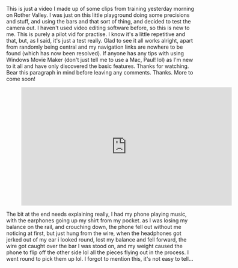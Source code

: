 This is just a video I made up of some clips from training yesterday morning on Rother Valley. I was
just on this little playground doing some precisions and stuff, and using the bars and that sort of
thing, and decided to test the camera out. I haven't used video editing software before, so this is
new to me. This is purely a pilot vid for practise. I know it's a little repetitive and that, but,
as I said, it's just a test really. Glad to see it all works alright, apart from randomly being
central and my navigation links are nowhere to be found (which has now been resolved). If anyone has
any tips with using Windows Movie Maker (don't just tell me to use a Mac, Paul! lol) as I'm new to
it all and have only discovered the basic features. Thanks for watching. Bear this paragraph in mind
before leaving any comments. Thanks. More to come soon!

<figure class="wp-block-image">
<iframe width="560" height="315" src="https://www.youtube.com/embed/ZviyxIjOGyU?si=wTHlbyMGak5-L4Y0" title="YouTube video player" frameborder="0" allow="accelerometer; autoplay; clipboard-write; encrypted-media; gyroscope; picture-in-picture; web-share" referrerpolicy="strict-origin-when-cross-origin" allowfullscreen></iframe>
</figure>

The bit at the end needs explaining really, I had my phone playing music, with the earphones going up my
shirt from my pocket. as I was losing my balance on the rail, and crouching down, the phone fell out
without me noticing at first, but just hung from the wire, when the headphones got jerked out of my
ear i looked round, lost my balance and fell forward, the wire got caught over the bar I was stood
on, and my weight caused the phone to flip off the other side lol all the pieces flying out in the
process. I went round to pick them up lol. I forgot to mention this, it's not easy to tell...